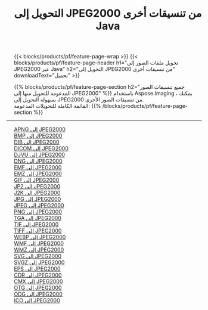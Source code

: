 ﻿---
title: التحويل إلى JPEG2000 من تنسيقات أخرى Java 
weight: 3920
url: /ar/java/conversion/to/jpeg2000 
lang: ar
langdirlevel: 2
locales: zh-hans,ja,it,ru,de,es,fr,nl,id,lt,pl,pt,vi,tr,ko,zh-hant,ar,hi,th,sv,cs,uk,he
description: باستخدام Aspose.Imaging ، يمكنك بسهولة التحويل إلى JPEG2000 من تنسيقات أخرى
---

{{< blocks/products/pf/feature-page-wrap >}}
{{< blocks/products/pf/feature-page-header h1="تحويل ملفات الصور إلى JPEG2000 عبر Java" h2="التحويل إلى JPEG2000 من تنسيقات أخرى" downloadText="تحميل" >}}


{{% blocks/products/pf/feature-page-section  h2="جميع تنسيقات الصور المدعومة للتحويل منها إلى JPEG2000" %}}
باستخدام Aspose.Imaging ، يمكنك بسهولة التحويل إلى JPEG2000 من تنسيقات الصور الأخرى.
<br/>
القائمة الكاملة للتحويلات المدعومة:
{{% /blocks/products/pf/feature-page-section %}}
<div class="container-fluid productfamilypage bg-gray">
    <div class="convertypes bg-gray agp-content section">
        <div class="container">
		<hr style="margin-left:-20px;"/>
		<div class="row other-converters">
		    <div class='col-md-2 other-converter remove-lp remove-rp'><a href="/imaging/ar/java/conversion/apng-to-jpeg2000" >APNG إلى JPEG2000</a></div>
<div class='col-md-2 other-converter remove-lp remove-rp'><a href="/imaging/ar/java/conversion/bmp-to-jpeg2000" >BMP إلى JPEG2000</a></div>
<div class='col-md-2 other-converter remove-lp remove-rp'><a href="/imaging/ar/java/conversion/dib-to-jpeg2000" >DIB إلى JPEG2000</a></div>
<div class='col-md-2 other-converter remove-lp remove-rp'><a href="/imaging/ar/java/conversion/dicom-to-jpeg2000" >DICOM إلى JPEG2000</a></div>
<div class='col-md-2 other-converter remove-lp remove-rp'><a href="/imaging/ar/java/conversion/djvu-to-jpeg2000" >DJVU إلى JPEG2000</a></div>
<div class='col-md-2 other-converter remove-lp remove-rp'><a href="/imaging/ar/java/conversion/dng-to-jpeg2000" >DNG إلى JPEG2000</a></div>
<div class='col-md-2 other-converter remove-lp remove-rp'><a href="/imaging/ar/java/conversion/emf-to-jpeg2000" >EMF إلى JPEG2000</a></div>
<div class='col-md-2 other-converter remove-lp remove-rp'><a href="/imaging/ar/java/conversion/emz-to-jpeg2000" >EMZ إلى JPEG2000</a></div>
<div class='col-md-2 other-converter remove-lp remove-rp'><a href="/imaging/ar/java/conversion/gif-to-jpeg2000" >GIF إلى JPEG2000</a></div>
<div class='col-md-2 other-converter remove-lp remove-rp'><a href="/imaging/ar/java/conversion/jp2-to-jpeg2000" >JP2 إلى JPEG2000</a></div>
<div class='col-md-2 other-converter remove-lp remove-rp'><a href="/imaging/ar/java/conversion/j2k-to-jpeg2000" >J2K إلى JPEG2000</a></div>
<div class='col-md-2 other-converter remove-lp remove-rp'><a href="/imaging/ar/java/conversion/jpg-to-jpeg2000" >JPG إلى JPEG2000</a></div>
<div class='col-md-2 other-converter remove-lp remove-rp'><a href="/imaging/ar/java/conversion/jpeg-to-jpeg2000" >JPEG إلى JPEG2000</a></div>
<div class='col-md-2 other-converter remove-lp remove-rp'><a href="/imaging/ar/java/conversion/png-to-jpeg2000" >PNG إلى JPEG2000</a></div>
<div class='col-md-2 other-converter remove-lp remove-rp'><a href="/imaging/ar/java/conversion/tga-to-jpeg2000" >TGA إلى JPEG2000</a></div>
<div class='col-md-2 other-converter remove-lp remove-rp'><a href="/imaging/ar/java/conversion/tif-to-jpeg2000" >TIF إلى JPEG2000</a></div>
<div class='col-md-2 other-converter remove-lp remove-rp'><a href="/imaging/ar/java/conversion/tiff-to-jpeg2000" >TIFF إلى JPEG2000</a></div>
<div class='col-md-2 other-converter remove-lp remove-rp'><a href="/imaging/ar/java/conversion/webp-to-jpeg2000" >WEBP إلى JPEG2000</a></div>
<div class='col-md-2 other-converter remove-lp remove-rp'><a href="/imaging/ar/java/conversion/wmf-to-jpeg2000" >WMF إلى JPEG2000</a></div>
<div class='col-md-2 other-converter remove-lp remove-rp'><a href="/imaging/ar/java/conversion/wmz-to-jpeg2000" >WMZ إلى JPEG2000</a></div>
<div class='col-md-2 other-converter remove-lp remove-rp'><a href="/imaging/ar/java/conversion/svg-to-jpeg2000" >SVG إلى JPEG2000</a></div>
<div class='col-md-2 other-converter remove-lp remove-rp'><a href="/imaging/ar/java/conversion/svgz-to-jpeg2000" >SVGZ إلى JPEG2000</a></div>
<div class='col-md-2 other-converter remove-lp remove-rp'><a href="/imaging/ar/java/conversion/eps-to-jpeg2000" >EPS إلى JPEG2000</a></div>
<div class='col-md-2 other-converter remove-lp remove-rp'><a href="/imaging/ar/java/conversion/cdr-to-jpeg2000" >CDR إلى JPEG2000</a></div>
<div class='col-md-2 other-converter remove-lp remove-rp'><a href="/imaging/ar/java/conversion/cmx-to-jpeg2000" >CMX إلى JPEG2000</a></div>
<div class='col-md-2 other-converter remove-lp remove-rp'><a href="/imaging/ar/java/conversion/otg-to-jpeg2000" >OTG إلى JPEG2000</a></div>
<div class='col-md-2 other-converter remove-lp remove-rp'><a href="/imaging/ar/java/conversion/odg-to-jpeg2000" >ODG إلى JPEG2000</a></div>
<div class='col-md-2 other-converter remove-lp remove-rp'><a href="/imaging/ar/java/conversion/ico-to-jpeg2000" >ICO إلى JPEG2000</a></div>
                </div>
        </div>
    </div>
</div>
<br/>

